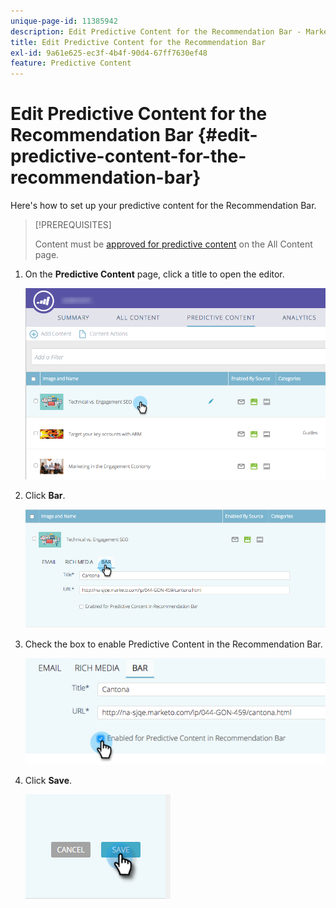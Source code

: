 ```yaml
---
unique-page-id: 11385942
description: Edit Predictive Content for the Recommendation Bar - Marketo Docs - Product Documentation
title: Edit Predictive Content for the Recommendation Bar
exl-id: 9a61e625-ec3f-4b4f-90d4-67ff7630ef48
feature: Predictive Content
---
```

# Edit Predictive Content for the Recommendation Bar {#edit-predictive-content-for-the-recommendation-bar}

Here's how to set up your predictive content for the Recommendation Bar.

>[!PREREQUISITES]
>
>Content must be [approved for predictive content](/help/marketo/product-docs/predictive-content/working-with-all-content/approve-a-title-for-predictive-content.md) on the All Content page.

1. On the **Predictive Content** page, click a title to open the editor.

   ![](assets/image2017-10-3-9-3a45-3a13.png)

1. Click **Bar**.

   ![](assets/image2017-10-3-9-3a45-3a48.png)

1. Check the box to enable Predictive Content in the Recommendation Bar.

   ![](assets/image2017-10-3-9-3a46-3a18.png)

1. Click **Save**.

   ![](assets/save.png)
